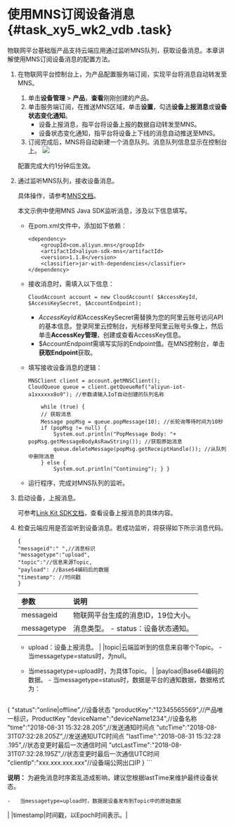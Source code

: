 # 使用MNS订阅设备消息 {#task_xy5_wk2_vdb .task}

物联网平台基础版产品支持云端应用通过监听MNS队列，获取设备消息。本章讲解使用MNS订阅设备消息的配置方法。

1.  在物联网平台控制台上，为产品配置服务端订阅，实现平台将消息自动转发至MNS。 

    1.  单击**设备管理** \> **产品**，**查看**刚刚创建的产品。 
    2.  单击服务端订阅，在推送MNS区域，单击**设置**，勾选**设备上报消息**或**设备状态变化通知**。 
        -   设备上报消息，指平台将设备上报的数据自动转发至MNS。
        -   设备状态变化通知，指平台将设备上下线的消息自动推送至MNS。
    3.  订阅完成后，MNS将自动新建一个消息队列。消息队列信息显示在控制台上。 
     ![](http://static-aliyun-doc.oss-cn-hangzhou.aliyuncs.com/assets/img/7461/155192439137625_zh-CN.png)

    配置完成大约1分钟后生效。

2.  通过监听MNS队列，接收设备消息。 

    具体操作，请参考[MNS文档](https://www.alibabacloud.com/help/doc-detail/27508.htm)。

    本文示例中使用MNS Java SDK监听消息，涉及以下信息填写。

    -   在pom.xml文件中，添加如下依赖：

        ```
        <dependency>
            <groupId>com.aliyun.mns</groupId>
            <artifactId>aliyun-sdk-mns</artifactId>
            <version>1.1.8</version>
            <classifier>jar-with-dependencies</classifier>
        </dependency>
        ```

    -   接收消息时，需填入以下信息：

        ```
        CloudAccount account = new CloudAccount( $AccessKeyId, $AccessKeySecret, $AccountEndpoint);
        ```

        -   $AccessKeyId和$AccessKeySecret需替换为您的阿里云账号访问API的基本信息。登录阿里云控制台，光标移至阿里云账号头像上，然后单击**AccessKey管理**，创建或查看AccessKey信息。
        -   $AccountEndpoint需填写实际的Endpoint值。在MNS控制台，单击**获取Endpoint**获取。
    -   填写接收设备消息的逻辑：

        ```
        MNSClient client = account.getMNSClient(); 
        CloudQueue queue = client.getQueueRef("aliyun-iot-a1xxxxxx8o9"); //参数请输入IoT自动创建的队列名称
         
            while (true) { 
            // 获取消息 
            Message popMsg = queue.popMessage(10); //长轮询等待时间为10秒      
            if (popMsg != null) { 
                System.out.println("PopMessage Body: "+ popMsg.getMessageBodyAsRawString()); //获取原始消息 
                queue.deleteMessage(popMsg.getReceiptHandle()); //从队列中删除消息 
            } else { 
                System.out.println("Continuing"); } }
        
        ```

    -   运行程序，完成对MNS队列的监听。
3.  启动设备，上报消息。 

    可参考[Link Kit SDK文档](https://www.alibabacloud.com/help/doc-detail/96624.htm)，查看设备上报消息的具体内容。

4.  检查云端应用是否监听到设备消息。若成功监听，将获得如下所示消息代码。 

    ```
    {
    "messageid":" ",//消息标识
    "messagetype":"upload",
    "topic":"//信息来源Topic,
    "payload": //Base64编码后的数据
    "timestamp": //时间戳
    }
    ```

    |参数|说明|
    |:-|:-|
    |messageid|物联网平台生成的消息ID，19位大小。|
    |messagetype|消息类型。    -   status：设备状态通知。
    -   upload：设备上报消息。
|
    |topic|云端监听到的信息来自哪个Topic。    -   当messagetype=status时，为null。
    -   当messagetype=upload时，为具体Topic。
|
    |payload|Base64编码的数据。    -   当messagetype=status时，数据是平台的通知数据，数据格式为：

        ```
{
    "status":"online|offline",//设备状态
    "productKey":"12345565569",//产品唯一标识，ProductKey
    "deviceName":"deviceName1234",//设备名称
    "time":"2018-08-31 15:32:28.205",//发送通知时间点
    "utcTime":"2018-08-31T07:32:28.205Z",//发送通知UTC时间点 
    "lastTime":"2018-08-31 15:32:28 .195",//状态变更时最后一次通信时间 
    "utcLastTime":"2018-08-31T07:32:28.195Z",//状态变更时最后一次通信UTC时间
    "clientIp":"xxx.xxx.xxx.xxx"//设备端公网出口IP
}
        ```

**说明：** 为避免消息时序紊乱造成影响，建议您根据lastTime来维护最终设备状态。

    -   当messagetype=upload时，数据是设备发布到Topic中的原始数据
|
    |timestamp|时间戳，以Epoch时间表示。|


